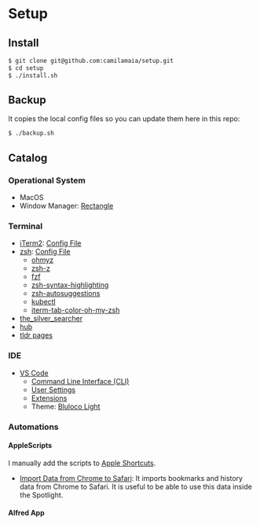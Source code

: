 # Setup

## Install

```bash
$ git clone git@github.com:camilamaia/setup.git
$ cd setup
$ ./install.sh
```

## Backup

It copies the local config files so you can update them here in this repo:

```bash
$ ./backup.sh
```

## Catalog

### Operational System
* MacOS
* Window Manager: [Rectangle](https://rectangleapp.com/)

### Terminal
* [iTerm2](https://www.iterm2.com/): [Config File](com.googlecode.iterm2.plist)
* [zsh](http://www.zsh.org/): [Config File](zshrc)
  * [ohmyz](https://ohmyz.sh/)
  * [zsh-z](https://github.com/agkozak/zsh-z)
  * [fzf](https://github.com/junegunn/fzf)
  * [zsh-syntax-highlighting](https://github.com/zsh-users/zsh-syntax-highlighting)
  * [zsh-autosuggestions](https://github.com/zsh-users/zsh-autosuggestions)
  * [kubectl](https://github.com/ohmyzsh/ohmyzsh/tree/master/plugins/kubectl)
  * [iterm-tab-color-oh-my-zsh](https://github.com/bernardop/iterm-tab-color-oh-my-zsh)
* [the_silver_searcher](https://github.com/ggreer/the_silver_searcher)
* [hub](https://github.com/github/hub)
* [tldr pages](https://tldr.sh/)

### IDE

* [VS Code](https://code.visualstudio.com/)
  * [Command Line Interface (CLI)](https://code.visualstudio.com/docs/editor/command-line)
  * [User Settings](vs-code-user-settings.json)
  * [Extensions](vs-code-extensions.sh)
  * Theme: [Bluloco Light](https://marketplace.visualstudio.com/items?itemName=uloco.theme-bluloco-light)

### Automations

#### AppleScripts

I manually add the scripts to [Apple Shortcuts](https://support.apple.com/en-au/guide/shortcuts-mac/welcome/mac).

- [Import Data from Chrome to Safari](AppleScripts/import-from-chrome-to-safari.scpt): It imports bookmarks and history data from Chrome to Safari. It is useful to be able to use this data inside the Spotlight.

#### Alfred App
